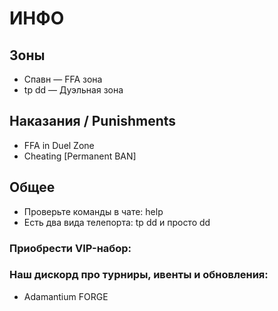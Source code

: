 # ИНФО

## Зоны
- Спавн — FFA зона
- tp dd — Дуэльная зона

## Наказания / Punishments
- FFA in Duel Zone
- Cheating [Permanent BAN]

## Общее
- Проверьте команды в чате: help
- Есть два вида телепорта: tp dd и просто dd

### Приобрести VIP-набор: 

### Наш дискорд про турниры, ивенты и обновления:
- Adamantium FORGE
